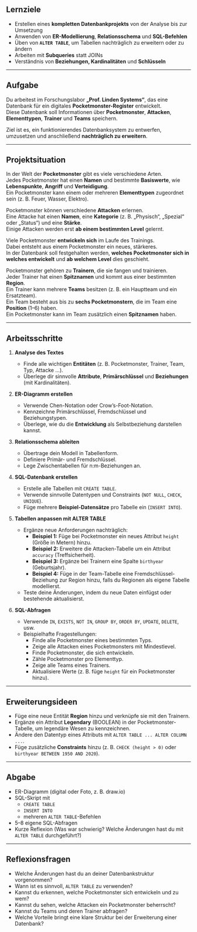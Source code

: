 ## Lernziele

- Erstellen eines **kompletten Datenbankprojekts** von der Analyse bis zur Umsetzung  
- Anwenden von **ER-Modellierung**, **Relationsschema** und **SQL-Befehlen**  
- Üben von **`ALTER TABLE`**, um Tabellen nachträglich zu erweitern oder zu ändern  
- Arbeiten mit **Subqueries** statt JOINs  
- Verständnis von **Beziehungen, Kardinalitäten** und **Schlüsseln**  

---

## Aufgabe

Du arbeitest im Forschungslabor **„Prof. Linden Systems“**, das eine Datenbank für ein digitales **Pocketmonster-Register** entwickelt.  
Diese Datenbank soll Informationen über **Pocketmonster**, **Attacken**, **Elementtypen**, **Trainer** und **Teams** speichern.

Ziel ist es, ein funktionierendes Datenbanksystem zu entwerfen, umzusetzen und anschließend **nachträglich zu erweitern**.

---

## Projektsituation

In der Welt der **Pocketmonster** gibt es viele verschiedene Arten.  
Jedes Pocketmonster hat einen **Namen** und bestimmte **Basiswerte**, wie **Lebenspunkte**, **Angriff** und **Verteidigung**.  
Ein Pocketmonster kann einem oder mehreren **Elementtypen** zugeordnet sein (z. B. Feuer, Wasser, Elektro).

Pocketmonster können verschiedene **Attacken** erlernen.  
Eine Attacke hat einen **Namen**, eine **Kategorie** (z. B. „Physisch“, „Spezial“ oder „Status“) und eine **Stärke**.  
Einige Attacken werden erst **ab einem bestimmten Level** gelernt.

Viele Pocketmonster **entwickeln sich** im Laufe des Trainings.  
Dabei entsteht aus einem Pocketmonster ein neues, stärkeres.  
In der Datenbank soll festgehalten werden, **welches Pocketmonster sich in welches entwickelt** und **ab welchem Level** dies geschieht.

Pocketmonster gehören zu **Trainern**, die sie fangen und trainieren.  
Jeder Trainer hat einen **Spitznamen** und kommt aus einer bestimmten **Region**.  
Ein Trainer kann mehrere **Teams** besitzen (z. B. ein Hauptteam und ein Ersatzteam).  
Ein Team besteht aus bis zu **sechs Pocketmonstern**, die im Team eine **Position** (1–6) haben.  
Ein Pocketmonster kann im Team zusätzlich einen **Spitznamen** haben.

---

## Arbeitsschritte

1. **Analyse des Textes**  
   - Finde alle wichtigen **Entitäten** (z. B. Pocketmonster, Trainer, Team, Typ, Attacke …).  
   - Überlege dir sinnvolle **Attribute**, **Primärschlüssel** und **Beziehungen** (mit Kardinalitäten).  

2. **ER-Diagramm erstellen**  
   - Verwende Chen-Notation oder Crow’s-Foot-Notation.  
   - Kennzeichne Primärschlüssel, Fremdschlüssel und Beziehungstypen.  
   - Überlege, wie du die **Entwicklung** als Selbstbeziehung darstellen kannst.

3. **Relationsschema ableiten**  
   - Übertrage dein Modell in Tabellenform.  
   - Definiere Primär- und Fremdschlüssel.  
   - Lege Zwischentabellen für n:m-Beziehungen an.  

4. **SQL-Datenbank erstellen**  
   - Erstelle alle Tabellen mit `CREATE TABLE`.  
   - Verwende sinnvolle Datentypen und Constraints (`NOT NULL`, `CHECK`, `UNIQUE`).  
   - Füge mehrere **Beispiel-Datensätze** pro Tabelle ein (`INSERT INTO`).  

5. **Tabellen anpassen mit ALTER TABLE**  
   - Ergänze neue Anforderungen nachträglich:  
     - **Beispiel 1:** Füge bei Pocketmonster ein neues Attribut `height` (Größe in Metern) hinzu.  
     - **Beispiel 2:** Erweitere die Attacken-Tabelle um ein Attribut `accuracy` (Treffsicherheit).  
     - **Beispiel 3:** Ergänze bei Trainern eine Spalte `birthyear` (Geburtsjahr).  
     - **Beispiel 4:** Füge in der Team-Tabelle eine Fremdschlüssel-Beziehung zur Region hinzu, falls du Regionen als eigene Tabelle modellierst.  
   - Teste deine Änderungen, indem du neue Daten einfügst oder bestehende aktualisierst.  

6. **SQL-Abfragen**  
   - Verwende `IN`, `EXISTS`, `NOT IN`, `GROUP BY`, `ORDER BY`, `UPDATE`, `DELETE`, usw.  
   - Beispielhafte Fragestellungen:  
     - Finde alle Pocketmonster eines bestimmten Typs.  
     - Zeige alle Attacken eines Pocketmonsters mit Mindestlevel.  
     - Finde Pocketmonster, die sich entwickeln.  
     - Zähle Pocketmonster pro Elementtyp.  
     - Zeige alle Teams eines Trainers.  
     - Aktualisiere Werte (z. B. füge `height` für ein Pocketmonster hinzu).  

---

## Erweiterungsideen

- Füge eine neue Entität **Region** hinzu und verknüpfe sie mit den Trainern.  
- Ergänze ein Attribut **Legendary** (BOOLEAN) in der Pocketmonster-Tabelle, um legendäre Wesen zu kennzeichnen.  
- Ändere den Datentyp eines Attributs mit `ALTER TABLE ... ALTER COLUMN ...`.  
- Füge zusätzliche **Constraints** hinzu (z. B. `CHECK (height > 0)` oder `birthyear BETWEEN 1950 AND 2020`).  

---

## Abgabe

- ER-Diagramm (digital oder Foto, z. B. draw.io)  
- SQL-Skript mit  
  - `CREATE TABLE`  
  - `INSERT INTO`  
  - mehreren `ALTER TABLE`-Befehlen  
- 5–8 eigene SQL-Abfragen  
- Kurze Reflexion (Was war schwierig? Welche Änderungen hast du mit `ALTER TABLE` durchgeführt?)  

---

## Reflexionsfragen

- Welche Änderungen hast du an deiner Datenbankstruktur vorgenommen?  
- Wann ist es sinnvoll, `ALTER TABLE` zu verwenden?  
- Kannst du erkennen, welche Pocketmonster sich entwickeln und zu wem?  
- Kannst du sehen, welche Attacken ein Pocketmonster beherrscht?  
- Kannst du Teams und deren Trainer abfragen?  
- Welche Vorteile bringt eine klare Struktur bei der Erweiterung einer Datenbank?  
